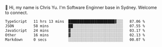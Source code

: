 👋 Hi, my name is Chris Yu. I'm Software Enginner base in Sydney. Welcome to connect.

<!--START_SECTION:waka-->

```txt
TypeScript   11 hrs 13 mins  █████████████████████▓░░░   87.06 %
JSON         58 mins         ██░░░░░░░░░░░░░░░░░░░░░░░   07.55 %
JavaScript   24 mins         ▓░░░░░░░░░░░░░░░░░░░░░░░░   03.17 %
Other        16 mins         ▓░░░░░░░░░░░░░░░░░░░░░░░░   02.13 %
Markdown     0 secs          ░░░░░░░░░░░░░░░░░░░░░░░░░   00.07 %
```

<!--END_SECTION:waka-->
